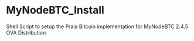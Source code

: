 # MyNodeBTC_Install
Shell Script to setup the Praia Bitcoin implementation for MyNodeBTC 2.4.5 OVA Distribution
